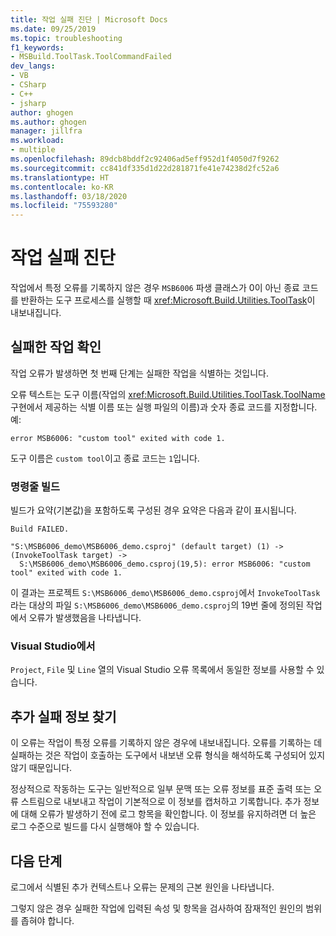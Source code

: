 ```yaml
---
title: 작업 실패 진단 | Microsoft Docs
ms.date: 09/25/2019
ms.topic: troubleshooting
f1_keywords:
- MSBuild.ToolTask.ToolCommandFailed
dev_langs:
- VB
- CSharp
- C++
- jsharp
author: ghogen
ms.author: ghogen
manager: jillfra
ms.workload:
- multiple
ms.openlocfilehash: 89dcb8bddf2c92406ad5eff952d1f4050d7f9262
ms.sourcegitcommit: cc841df335d1d22d281871fe41e74238d2fc52a6
ms.translationtype: HT
ms.contentlocale: ko-KR
ms.lasthandoff: 03/18/2020
ms.locfileid: "75593280"
---
```

# <a name="diagnosing-task-failures"></a>작업 실패 진단

작업에서 특정 오류를 기록하지 않은 경우 `MSB6006` 파생 클래스가 0이 아닌 종료 코드를 반환하는 도구 프로세스를 실행할 때 <xref:Microsoft.Build.Utilities.ToolTask>이 내보내집니다.

## <a name="identifying-the-failing-task"></a>실패한 작업 확인

작업 오류가 발생하면 첫 번째 단계는 실패한 작업을 식별하는 것입니다.

오류 텍스트는 도구 이름(작업의 <xref:Microsoft.Build.Utilities.ToolTask.ToolName> 구현에서 제공하는 식별 이름 또는 실행 파일의 이름)과 숫자 종료 코드를 지정합니다. 예:

```text
error MSB6006: "custom tool" exited with code 1.
```

도구 이름은 `custom tool`이고 종료 코드는 `1`입니다.

### <a name="command-line-builds"></a>명령줄 빌드

빌드가 요약(기본값)을 포함하도록 구성된 경우 요약은 다음과 같이 표시됩니다.

```text
Build FAILED.

"S:\MSB6006_demo\MSB6006_demo.csproj" (default target) (1) ->
(InvokeToolTask target) ->
  S:\MSB6006_demo\MSB6006_demo.csproj(19,5): error MSB6006: "custom tool" exited with code 1.
```

이 결과는 프로젝트 `S:\MSB6006_demo\MSB6006_demo.csproj`에서 `InvokeToolTask`라는 대상의 파일 `S:\MSB6006_demo\MSB6006_demo.csproj`의 19번 줄에 정의된 작업에서 오류가 발생했음을 나타냅니다.

### <a name="in-visual-studio"></a>Visual Studio에서

`Project`, `File` 및 `Line` 열의 Visual Studio 오류 목록에서 동일한 정보를 사용할 수 있습니다.

## <a name="finding-more-failure-information"></a>추가 실패 정보 찾기

이 오류는 작업이 특정 오류를 기록하지 않은 경우에 내보내집니다. 오류를 기록하는 데 실패하는 것은 작업이 호출하는 도구에서 내보낸 오류 형식을 해석하도록 구성되어 있지 않기 때문입니다.

정상적으로 작동하는 도구는 일반적으로 일부 문맥 또는 오류 정보를 표준 출력 또는 오류 스트림으로 내보내고 작업이 기본적으로 이 정보를 캡처하고 기록합니다. 추가 정보에 대해 오류가 발생하기 전에 로그 항목을 확인합니다. 이 정보를 유지하려면 더 높은 로그 수준으로 빌드를 다시 실행해야 할 수 있습니다.

## <a name="next-steps"></a>다음 단계

로그에서 식별된 추가 컨텍스트나 오류는 문제의 근본 원인을 나타냅니다.

그렇지 않은 경우 실패한 작업에 입력된 속성 및 항목을 검사하여 잠재적인 원인의 범위를 좁혀야 합니다.
